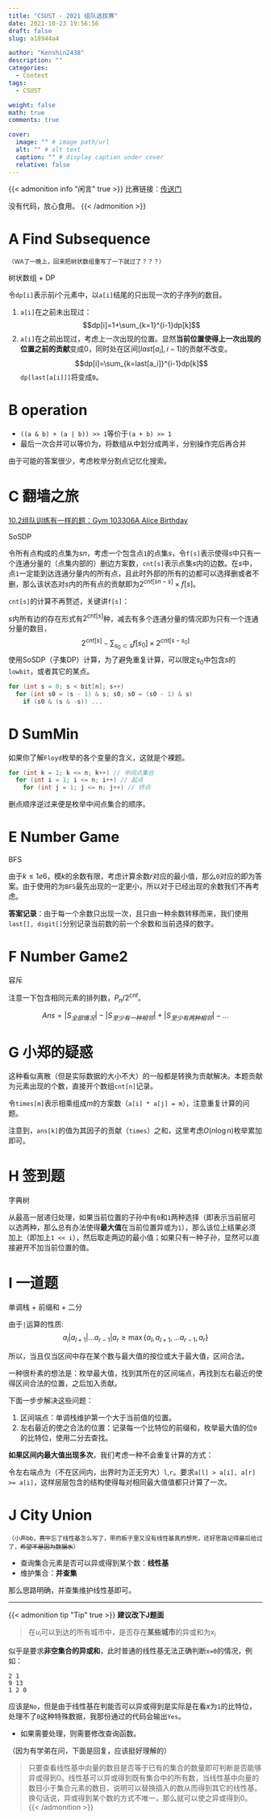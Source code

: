 ```yaml
---
title: "CSUST - 2021 组队选拔赛"
date: 2021-10-23 19:56:56
draft: false
slug: a18944a4

author: "Kenshin2438"
description: ""
categories:
  - Contest
tags:
  - CSUST

weight: false
math: true
comments: true

cover:
  image: "" # image path/url
  alt: "" # alt text
  caption: "" # display caption under cover
  relative: false
---
```


{{< admonition info "闲言" true >}}
比赛链接：[传送门](http://acm.csust.edu.cn/contest/163)

没有代码，放心食用。
{{< /admonition >}}

<!--more-->
# A	Find Subsequence
<small>（WA了一晚上，回来把树状数组重写了一下就过了？？？）</small>

树状数组 + DP

令`dp[i]`表示前$i$个元素中，以`a[i]`结尾的只出现一次的子序列的数目。

1. `a[i]`在之前未出现过：
  $$dp[i]=1+\sum_{k=1}^{i-1}dp[k]$$
2. `a[i]`在之前出现过，考虑上一次出现的位置。显然**当前位置使得上一次出现的位置之前的贡献**变成$0$，同时处在区间$[last[a_i], i-1]$的贡献不改变。
$$dp[i]=\sum_{k=last[a_i]}^{i-1}dp[k]$$
`dp[last[a[i]]]`将变成`0`。

# B	operation

* `((a & b) + (a | b)) >> 1`等价于`(a + b) >> 1`
* 最后一次合并可以等价为，将数组从中划分成两半，分别操作完后再合并

由于可能的答案很少，考虑枚举分割点记忆化搜索。

# C	翻墙之旅
[10.2组队训练有一样的题：Gym 103306A Alice Birthday](https://codeforces.com/gym/103306/problem/A)

SoSDP

令所有点构成的点集为$sn$，考虑一个包含点`1`的点集$s$，令`f[s]`表示使得$s$中只有一个连通分量的（点集内部的）删边方案数，`cnt[s]`表示点集$s$内的边数。在$s$中，点`1`一定能到达连通分量内的所有点，且此时外部的所有的边都可以选择删或者不删，那么该状态对$s$内的所有点的贡献即为$2^{cnt[sn-s]}\times f[s]$。

`cnt[s]`的计算不再赘述，关键讲`f[s]`：

$s$内所有边的存在形式有$2^{cnt[s]}$种，减去有多个连通分量的情况即为只有一个连通分量的数目，
$$2^{cnt[s]}-\sum_{s_0 \subset s} f[s_0]\times 2^{cnt[s-s_0]}$$
使用SoSDP（子集DP）计算，为了避免重复计算，可以限定$s_0$中包含$s$的`lowbit`，或者其它的某点。

```cpp
for (int s = 0; s < bit[n]; s++)
  for (int s0 = (s - 1) & s; s0; s0 = (s0 - 1) & s)
    if (s0 & (s & -s)) ...
```


# D	SumMin
如果你了解`Floyd`枚举的各个变量的含义，这就是个裸题。
```cpp
for (int k = 1; k <= n; k++) // 中间点集合
  for (int i = 1; i <= n; i++) // 起点
    for (int j = 1; j <= n; j++) // 终点
```
删点顺序逆过来便是枚举中间点集合的顺序。

# E	Number Game
BFS

由于$k\leq 1e6$，模$k$的余数有限，考虑计算余数$r$对应的最小值，那么`0`对应的即为答案。由于使用的为`BFS`最先出现的一定更小，所以对于已经出现的余数我们不再考虑。

**答案记录**：由于每一个余数只出现一次，且只由一种余数转移而来，我们使用`last[], digit[]`分别记录当前数的前一个余数和当前选择的数字。

# F	Number Game2
容斥

注意一下包含相同元素的排列数，$P_n / 2^{cnt}$。

$$Ans=|S_{全部情况}|-|S_{至少有一种相邻}|+|S_{至少有两种相邻}|-
\dots$$

# G	小郑的疑惑
这种看似离散（但是实际数据的大小不大）的一般都是转换为贡献解决。本题贡献为元素出现的个数，直接开个数组`cnt[n]`记录。

令`times[m]`表示相乘组成$m$的方案数（`a[i] * a[j] = m`），注意重复计算的问题。

注意到，`ans[k]`的值为其因子的贡献（`times`）之和，这里考虑$O(n\log n)$枚举累加即可。

# H	签到题
字典树

从最高一层递归处理，如果当前位置的子孙中有`0`和`1`两种选择（即表示当前层可以选两种，那么总有办法使得**最大值**在当前位置异或为`1`），那么该位上结果必须加上（即加上`1 << i`），然后取走两边的最小值；如果只有一种子孙，显然可以直接避开不加当前位置的值。

# I	一道题
单调栈 + 前缀和 + 二分

由于`|`运算的性质:
$$a_l | a_{l+1} | \dots a_{r-1} | a_r \geq \max\{a_l, a_{l+1}, \dots a_{r-1}, a_r\}$$

所以，当且仅当区间中存在某个数与最大值的按位或大于最大值，区间合法。

一种很朴素的想法是：枚举最大值，找到其所在的区间端点，再找到左右最近的使得区间合法的位置，之后加入贡献。

下面一步步解决这些问题：

1. 区间端点：单调栈维护第一个大于当前值的位置。
2. 左右最近的使之合法的位置：记录每一个比特位的前缀和，枚举最大值的位`0`的比特位，使用二分去查找。

**如果区间内最大值出现多次**，我们考虑一种不会重复计算的方式：

令左右端点为（不在区间内，出界时为正无穷大）`l`,`r`。要求`a[l] > a[i], a[r] >= a[i]`，这样层层包含的结构使得每对相同最大值值都只计算了一次。

# J	City Union
<small>（小声bb，赛中忘了线性基怎么写了，带的板子里又没有线性基真的想死，还好思路记得最后给过了，~~希望不是因为数据水~~）</small>

* 查询集合元素是否可以异或得到某个数：**线性基**
* 维护集合：**并查集**

那么思路明确，并查集维护线性基即可。

---

{{< admonition tip "Tip" true >}}
**建议改下J题面**

> 在$u_i$可以到达的所有城市中，是否存在**某些城市**的异或和为$x_i$

似乎是要求**非空集合的异或和**，此时普通的线性基无法正确判断`x=0`的情况，例如：
```
2 1
9 13
1 2 0
```
应该是`No`，但是由于线性基在判能否可以异或得到是实际是在看$x$为`1`的比特位，处理不了`0`这种特殊数据，我那份通过的代码会输出`Yes`。

+ 如果需要处理，则需要修改查询函数。

（因为有学弟在问，下面是回复，应该挺好理解的）

> 只要查看线性基中向量的数目是否等于已有的集合的数量即可判断是否能够异或得到0。线性基可以异或得到既有集合中的所有数，当线性基中向量的数目小于集合元素的数目，说明可以替换插入的数从而得到其它的线性基。换句话说，异或得到某个数的方式不唯一，那么就可以使之异或得到0。
{{< /admonition >}}